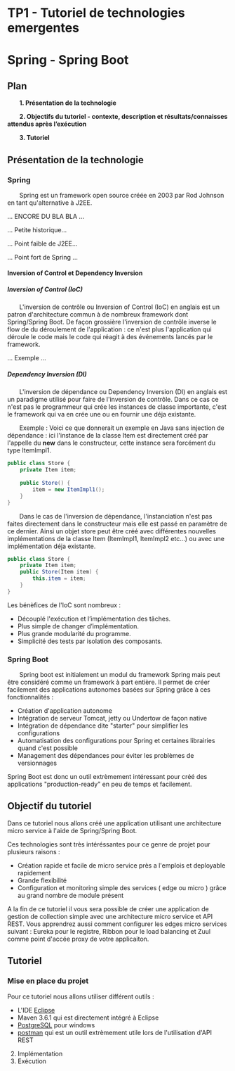 TP1 - Tutoriel de technologies emergentes
======


# Spring - Spring Boot




## Plan 

&nbsp;&nbsp;&nbsp;&nbsp;&nbsp;&nbsp;
**1. Présentation de la technologie**

&nbsp;&nbsp;&nbsp;&nbsp;&nbsp;&nbsp;
**2. Objectifs du tutoriel - contexte, description et résultats/connaisses  attendus après  l’exécution**

&nbsp;&nbsp;&nbsp;&nbsp;&nbsp;&nbsp;
**3. Tutoriel**


## Présentation de la technologie 

### Spring 
&nbsp;&nbsp;&nbsp;&nbsp;&nbsp;&nbsp;
  Spring est un framework open source créée en 2003 par Rod Johnson en tant qu'alternative à J2EE.

  ... ENCORE DU BLA BLA ...
  
  ... Petite historique...
  
  ... Point faible de J2EE... 
  
  ... Point fort de Spring ...
  
#### Inversion of Control et Dependency Inversion 

##### Inversion of Control (IoC)
  &nbsp;&nbsp;&nbsp;&nbsp;&nbsp;&nbsp;
  L'inversion de contrôle ou Inversion of Control (IoC) en anglais est un patron d'architecture commun à de nombreux framework dont Spring/Spring Boot. 
De façon grossière l'inversion de contrôle inverse le flow de du déroulement de l'application : ce n'est plus l'application qui déroule le code mais le code qui réagit à des événements lancés par le framework.

... Exemple ... 

##### Dependency Inversion (DI)
  &nbsp;&nbsp;&nbsp;&nbsp;&nbsp;&nbsp;
  L'inversion de dépendance ou Dependency Inversion (DI) en anglais est un paradigme utilisé pour faire de l'inversion de contrôle. Dans ce cas ce n'est pas le programmeur qui crée les instances de classe importante, c'est le framework qui va en crée une ou en fournir une déja existante.

&nbsp;&nbsp;&nbsp;&nbsp;&nbsp;&nbsp;
Exemple : 
Voici ce que donnerait un exemple en Java sans injection de dépendance : ici l'instance de la classe Item est directement créé par l'appelle du **new** dans le constructeur, cette instance sera forcément du type ItemImpl1.

```java
public class Store {
    private Item item;
  
    public Store() {
        item = new ItemImpl1();    
    }
}
```
&nbsp;&nbsp;&nbsp;&nbsp;&nbsp;&nbsp;
Dans le cas de l'inversion de dépendance, l'instanciation n'est pas faites directement dans le constructeur mais elle est passé en paramètre de ce dernier. Ainsi un objet store peut être créé avec différentes nouvelles implémentations de la classe Item  (ItemImpl1, ItemImpl2 etc...) ou avec une implémentation déja existante.

```java
public class Store {
    private Item item;
    public Store(Item item) {
        this.item = item;
    }
}
```

Les bénèfices de l'IoC sont nombreux : 

* Découplé l'exécution et l’implémentation des tâches.
* Plus simple de changer d’implémentation.
* Plus grande modularité du programme.
* Simplicité des tests par isolation des composants.





### Spring Boot
  &nbsp;&nbsp;&nbsp;&nbsp;&nbsp;&nbsp;
  Spring boot est initialement un modul du framework Spring mais peut être considéré comme un framework à part entière. 
Il permet de créer facilement des applications autonomes basées sur Spring grâce à ces fonctionnalités :
  
  * Création d'application autonome
  * Intégration de serveur Tomcat, jetty ou Undertow de façon native
  * Intégration de dépendance dite "starter" pour simplifier les configurations
  * Automatisation des configurations pour Spring et certaines librairies quand c'est possible
  * Management des dépendances pour éviter les problèmes de versionnages 
  
Spring Boot est donc un outil extrèmement intéressant pour créé des applications "production-ready" en peu de temps et facilement.

  


## Objectif du tutoriel

  Dans ce tutoriel nous allons créé une application utilisant une architecture micro service à l'aide de Spring/Spring Boot. 
  
  Ces technologies sont très intéréssantes pour ce genre de projet pour plusieurs raisons : 
  * Création rapide et facile de micro service près a l'emplois et deployable rapidement
  * Grande flexibilité
  * Configuration et monitoring simple des services ( edge ou micro ) grâce au grand nombre de module présent
  
A la fin de ce tutoriel il vous sera possible de créer une application de gestion de collection simple avec une architecture micro service et API REST. Vous apprendrez aussi comment configurer les edges micro services suivant : Eureka pour le registre, Ribbon pour le load balancing et Zuul comme point d'accée proxy de votre applicaiton.

 

## Tutoriel
### Mise en place du projet

Pour ce tutoriel nous allons utiliser différent outils :

* L'IDE [Eclipse](https://www.eclipse.org/eclipseide/)
* Maven	3.6.1 qui est directement intégré à Eclipse 
* [PostgreSQL](https://www.postgresql.org/download/) pour windows
* [postman](https://www.postman.com/downloads/) qui est un outil extrèmement utile lors de l'utilisation d'API REST



2. Implémentation
3. Exécution

